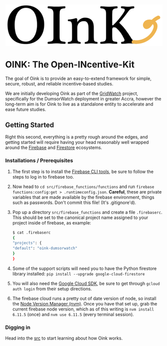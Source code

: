 ![Oink Logo Banner](media/banner.png)

# OINK: The Open-INcentive-Kit

The goal of Oink is to provide an easy-to-extend framework for simple, secure,
robust, and reliable incentive-based studies.

We are initially developing Oink as part of the [GridWatch](https://grid.watch)
project, specifically for the DumsorWatch deployment in greater Accra, however
the long-term aim is for Oink to live as a standalone entity to accelerate and
ease future studies.


## Getting Started

Right this second, everything is a pretty rough around the edges, and getting
started will require having your head reasonably well wrapped around the
[Firebase](https://firebase.google.com) and
[Firestore](https://firebase.google.com/docs/firestore/) ecosystems.

### Installations / Prerequisites

1. The first step is to install the [Firebase CLI tools](https://firebase.google.com/docs/cli/),
be sure to follow the steps to log in to firebase too.

2. Now head to `cd src/firebase_functions/functions` and run
`firebase functions:config:get > .runtimeconfig.json`. **Careful**, these are
private variables that are made available by the firebase environment, things
such as passwords. Don't commit this file! (It's .gitignore'd).

3. Pop up a directory `src/firebase_functions` and create a file `.firebaserc`.
This should be set to the canonical project name assigned to your project
inside of firebase, as example:

    ```bash
    $ cat .firebaserc
    {
    "projects": {
    "default": "oink-dumsorwatch"
    }
    }
    ```

4. Some of the support scripts will need you to have the Python firestore
library installed: `pip install --upgrade google-cloud-firestore`

5. You will also need the [Google Cloud SDK](https://cloud.google.com/sdk/),
be sure to get through `gcloud auth login` from their setup directions.

6. The firebase cloud runs a pretty out of date version of node, so install
the [Node Version Manager (nvm)](https://github.com/creationix/nvm). Once you
have that set up, grab the current firebase node version, which as of this
writing is `nvm install 6.11.5` (once) and `nvm use 6.11.5` (every terminal
session).

### Digging in

Head into the [src](src/README.md) to start learning about how Oink works.
